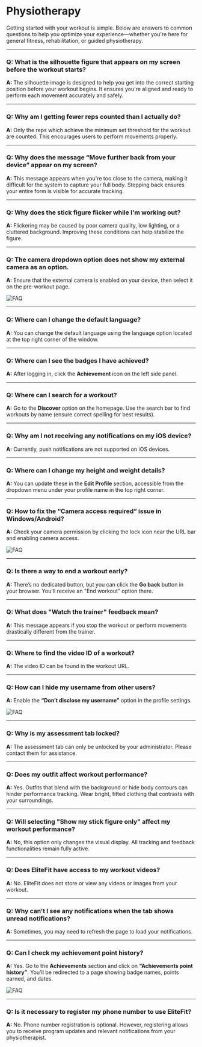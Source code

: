 # Physiotherapy 

Getting started with your workout is simple. Below are answers to common questions to help you optimize your experience—whether you're here for general fitness, rehabilitation, or guided physiotherapy.

---

### Q: What is the silhouette figure that appears on my screen before the workout starts?
**A:** The silhouette image is designed to help you get into the correct starting position before your workout begins. It ensures you're aligned and ready to perform each movement accurately and safely.

---

### Q: Why am I getting fewer reps counted than I actually do?
**A:** Only the reps which achieve the minimum set threshold for the workout are counted. This encourages users to perform movements properly.

---

### Q: Why does the message “Move further back from your device” appear on my screen?
**A:** This message appears when you're too close to the camera, making it difficult for the system to capture your full body. Stepping back ensures your entire form is visible for accurate tracking.

---

### Q: Why does the stick figure flicker while I'm working out?
**A:** Flickering may be caused by poor camera quality, low lighting, or a cluttered background. Improving these conditions can help stabilize the figure.

---

### Q: The camera dropdown option does not show my external camera as an option.
**A:** Ensure that the external camera is enabled on your device, then select it on the pre-workout page.

![FAQ](/img/Physio1.png)

---

### Q: Where can I change the default language?
**A:** You can change the default language using the language option located at the top right corner of the window.

---

### Q: Where can I see the badges I have achieved?
**A:** After logging in, click the **Achievement** icon on the left side panel.

---

### Q: Where can I search for a workout?
**A:** Go to the **Discover** option on the homepage. Use the search bar to find workouts by name (ensure correct spelling for best results).

---

### Q: Why am I not receiving any notifications on my iOS device?
**A:** Currently, push notifications are not supported on iOS devices.

---

### Q: Where can I change my height and weight details?
**A:** You can update these in the **Edit Profile** section, accessible from the dropdown menu under your profile name in the top right corner.

--- 

### Q: How to fix the “Camera access required” issue in Windows/Android?
**A:** Check your camera permission by clicking the lock icon near the URL bar and enabling camera access.

![FAQ](/img/Physio2.png)

--- 

### Q: Is there a way to end a workout early?
**A:** There’s no dedicated button, but you can click the **Go back** button in your browser. You'll receive an "End workout" option there.

--- 

### Q: What does "Watch the trainer" feedback mean?
**A:** This message appears if you stop the workout or perform movements drastically different from the trainer.

--- 

### Q: Where to find the video ID of a workout?
**A:** The video ID can be found in the workout URL.

--- 

### Q: How can I hide my username from other users?
**A:** Enable the **“Don’t disclose my username”** option in the profile settings.

![FAQ](/img/Physio3.png)

--- 

### Q: Why is my assessment tab locked?
**A:** The assessment tab can only be unlocked by your administrator. Please contact them for assistance.

--- 

### Q: Does my outfit affect workout performance?
**A:** Yes. Outfits that blend with the background or hide body contours can hinder performance tracking. Wear bright, fitted clothing that contrasts with your surroundings.

--- 

### Q: Will selecting "Show my stick figure only" affect my workout performance?
**A:** No, this option only changes the visual display. All tracking and feedback functionalities remain fully active.

--- 

### Q: Does EliteFit have access to my workout videos?
**A:** No. EliteFit does not store or view any videos or images from your workout.

--- 

### Q: Why can’t I see any notifications when the tab shows unread notifications?
**A:** Sometimes, you may need to refresh the page to load your notifications.

--- 

### Q: Can I check my achievement point history?
**A:** Yes. Go to the **Achievements** section and click on **“Achievements point history”**. You'll be redirected to a page showing badge names, points earned, and dates.

![FAQ](/img/Physio4.png)

--- 

### Q: Is it necessary to register my phone number to use EliteFit?
**A:** No. Phone number registration is optional. However, registering allows you to receive program updates and relevant notifications from your physiotherapist.
